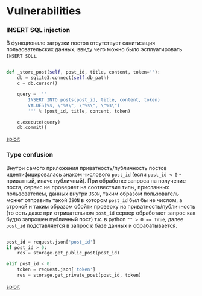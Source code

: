 # Vulnerabilities

### INSERT SQL injection

В функционале загрузки постов отсутствует санитизация пользовательских данных, ввиду чего можно было эсплуатировать `INSERT SQLi`.

```python

def _store_post(self, post_id, title, content, token=''):
    db = sqlite3.connect(self.db_path)
    c = db.cursor()

    query = '''
        INSERT INTO posts(post_id, title, content, token)
        VALUES(%s, \"%s\", \"%s\", \"%s\")
        ''' % (post_id, title, content, token)

    c.execute(query)
    db.commit()
 ```
 
 [sploit](insert_sqli.py)

### Type confusion

Внутри самого приложения приватность/публичность постов идентифицировалась знаком числового `post_id` (если `post_id < 0` - приватный, иначе публичный). При обработке запроса на получение поста, сервис не проверяет на соотвествие типы, присланных пользователем, данных внутри `JSON`, таким образом пользователь может отправить такой `JSON` в котором `post_id` был бы не числом, а строкой и таким образом обойти проверку на приватность/публичность (то есть даже при отрицательном `post_id` сервер обработает запрос как будто запрошен публичный пост) т.к. в python
`"" > 0 == True`, далее `post_id` подставляется в запрос к базе данных и обрабатывается.

```python

post_id = request.json['post_id']
if post_id > 0:
    res = storage.get_public_post(post_id)

elif post_id < 0:
    token = request.json['token']
    res = storage.get_private_post(post_id, token)
```

[sploit](type_confusion.py)
